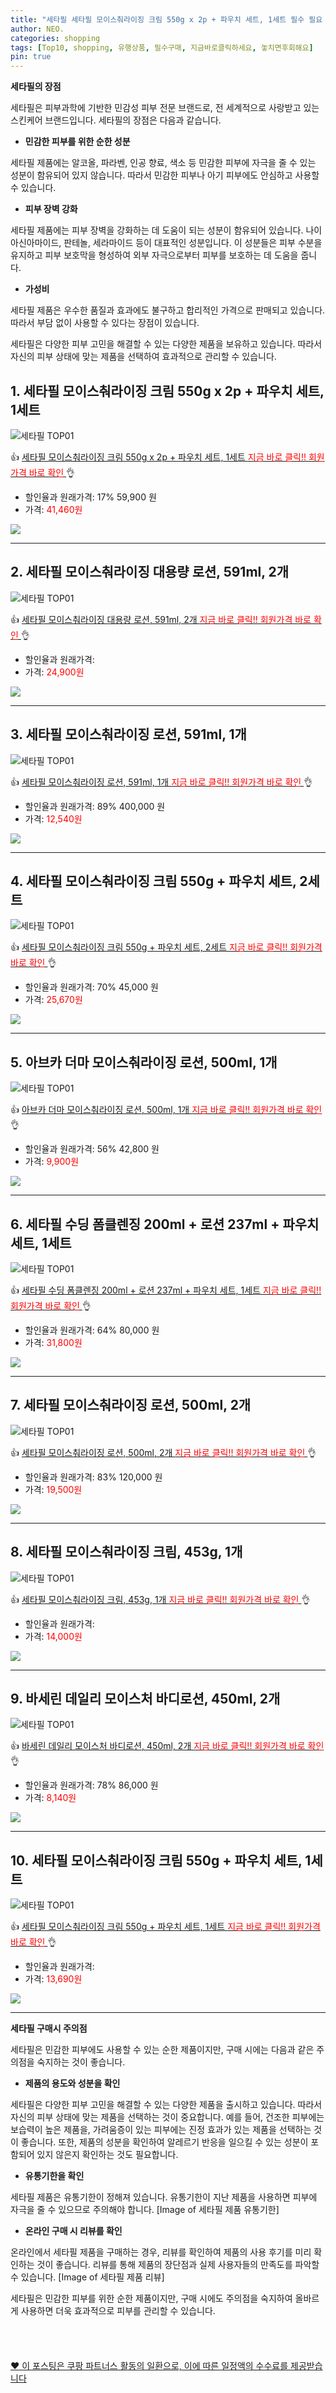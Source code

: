 ```yaml
---
title: "세타필 세타필 모이스춰라이징 크림 550g x 2p + 파우치 세트, 1세트 필수 필요 추천 제품 비교 최저 가격 비교 장점 구매 후기 구매평"
author: NEO.
categories: shopping
tags: [Top10, shopping, 유행상품, 필수구매, 지금바로클릭하세요, 놓치면후회해요]
pin: true
---
```

**세타필의 장점**

세타필은 피부과학에 기반한 민감성 피부 전문 브랜드로, 전 세계적으로 사랑받고 있는 스킨케어 브랜드입니다. 세타필의 장점은 다음과 같습니다.

* **민감한 피부를 위한 순한 성분**

세타필 제품에는 알코올, 파라벤, 인공 향료, 색소 등 민감한 피부에 자극을 줄 수 있는 성분이 함유되어 있지 않습니다. 따라서 민감한 피부나 아기 피부에도 안심하고 사용할 수 있습니다.

* **피부 장벽 강화**

세타필 제품에는 피부 장벽을 강화하는 데 도움이 되는 성분이 함유되어 있습니다. 나이아신아마이드, 판테놀, 세라마이드 등이 대표적인 성분입니다. 이 성분들은 피부 수분을 유지하고 피부 보호막을 형성하여 외부 자극으로부터 피부를 보호하는 데 도움을 줍니다.

* **가성비**

세타필 제품은 우수한 품질과 효과에도 불구하고 합리적인 가격으로 판매되고 있습니다. 따라서 부담 없이 사용할 수 있다는 장점이 있습니다.

세타필은 다양한 피부 고민을 해결할 수 있는 다양한 제품을 보유하고 있습니다. 따라서 자신의 피부 상태에 맞는 제품을 선택하여 효과적으로 관리할 수 있습니다.

   

## 1. 세타필 모이스춰라이징 크림 550g x 2p + 파우치 세트, 1세트

![세타필 TOP01](https://thumbnail10.coupangcdn.com/thumbnails/remote/490x490ex/image/rs_quotation_api/xogcrbqp/19b1e49a93de44f5be61bbd87dcad84b.png)


👍 [세타필 모이스춰라이징 크림 550g x 2p + 파우치 세트, 1세트 <font color=red> 지금 바로 클릭!! 회원가격 바로 확인 </font> ](https://link.coupang.com/re/AFFSDP?lptag=AF3617701&subid=GithubCoopas&pageKey=7544129169&traceid=V0-153&itemId=19838938390&vendorItemId=86940517389) 👌 


- 할인율과 원래가격: 17%  59,900   원
- 가격: <span style='color:red'>41,460원</span>

[![](/discount_price.png)](https://link.coupang.com/re/AFFSDP?lptag=AF3617701&subid=GithubCoopas&pageKey=7544129169&traceid=V0-153&itemId=19838938390&vendorItemId=86940517389)

---


   

## 2. 세타필 모이스춰라이징 대용량 로션, 591ml, 2개

![세타필 TOP01](https://thumbnail6.coupangcdn.com/thumbnails/remote/490x490ex/image/retail/images/711593805388429-8681b9cc-5d10-40db-99d4-f490d8eca8b5.jpg)


👍 [세타필 모이스춰라이징 대용량 로션, 591ml, 2개 <font color=red> 지금 바로 클릭!! 회원가격 바로 확인 </font> ](https://link.coupang.com/re/AFFSDP?lptag=AF3617701&subid=GithubCoopas&pageKey=7164345502&traceid=V0-153&itemId=15015111767&vendorItemId=85072877349) 👌 


- 할인율과 원래가격: 
- 가격: <span style='color:red'>24,900원</span>

[![](/discount_price.png)](https://link.coupang.com/re/AFFSDP?lptag=AF3617701&subid=GithubCoopas&pageKey=7164345502&traceid=V0-153&itemId=15015111767&vendorItemId=85072877349)

---


   

## 3. 세타필 모이스춰라이징 로션, 591ml, 1개

![세타필 TOP01](https://thumbnail6.coupangcdn.com/thumbnails/remote/490x490ex/image/retail/images/1322644922592436-233ae835-1c61-4ace-bc8d-8950cb6c315f.jpg)


👍 [세타필 모이스춰라이징 로션, 591ml, 1개 <font color=red> 지금 바로 클릭!! 회원가격 바로 확인 </font> ](https://link.coupang.com/re/AFFSDP?lptag=AF3617701&subid=GithubCoopas&pageKey=7164345502&traceid=V0-153&itemId=14999324866&vendorItemId=80519514876) 👌 


- 할인율과 원래가격: 89%  400,000   원
- 가격: <span style='color:red'>12,540원</span>

[![](/discount_price.png)](https://link.coupang.com/re/AFFSDP?lptag=AF3617701&subid=GithubCoopas&pageKey=7164345502&traceid=V0-153&itemId=14999324866&vendorItemId=80519514876)

---


   

## 4. 세타필 모이스춰라이징 크림 550g + 파우치 세트, 2세트

![세타필 TOP01](https://thumbnail9.coupangcdn.com/thumbnails/remote/490x490ex/image/retail/images/1669368159445755-990916cd-e63b-4556-b9ad-0c807ea69b5d.jpg)


👍 [세타필 모이스춰라이징 크림 550g + 파우치 세트, 2세트 <font color=red> 지금 바로 클릭!! 회원가격 바로 확인 </font> ](https://link.coupang.com/re/AFFSDP?lptag=AF3617701&subid=GithubCoopas&pageKey=6978436642&traceid=V0-153&itemId=17910181198&vendorItemId=85072868216) 👌 


- 할인율과 원래가격: 70%  45,000   원
- 가격: <span style='color:red'>25,670원</span>

[![](/discount_price.png)](https://link.coupang.com/re/AFFSDP?lptag=AF3617701&subid=GithubCoopas&pageKey=6978436642&traceid=V0-153&itemId=17910181198&vendorItemId=85072868216)

---


   

## 5. 아브카 더마 모이스춰라이징 로션, 500ml, 1개

![세타필 TOP01](https://thumbnail6.coupangcdn.com/thumbnails/remote/490x490ex/image/retail/images/2023/06/07/9/4/8d910bb7-067c-4ddc-af0b-fbb6f645c967.jpg)


👍 [아브카 더마 모이스춰라이징 로션, 500ml, 1개 <font color=red> 지금 바로 클릭!! 회원가격 바로 확인 </font> ](https://link.coupang.com/re/AFFSDP?lptag=AF3617701&subid=GithubCoopas&pageKey=7384676406&traceid=V0-153&itemId=19079399276&vendorItemId=86201824341) 👌 


- 할인율과 원래가격: 56%  42,800   원
- 가격: <span style='color:red'>9,900원</span>

[![](/discount_price.png)](https://link.coupang.com/re/AFFSDP?lptag=AF3617701&subid=GithubCoopas&pageKey=7384676406&traceid=V0-153&itemId=19079399276&vendorItemId=86201824341)

---


   

## 6. 세타필 수딩 폼클렌징 200ml + 로션 237ml + 파우치 세트, 1세트

![세타필 TOP01](https://thumbnail9.coupangcdn.com/thumbnails/remote/490x490ex/image/rs_quotation_api/diatb0ln/f2e088ca42d24f5d812ac3634a3c7bfb.png)


👍 [세타필 수딩 폼클렌징 200ml + 로션 237ml + 파우치 세트, 1세트 <font color=red> 지금 바로 클릭!! 회원가격 바로 확인 </font> ](https://link.coupang.com/re/AFFSDP?lptag=AF3617701&subid=GithubCoopas&pageKey=7281747518&traceid=V0-153&itemId=18592677377&vendorItemId=85728910520) 👌 


- 할인율과 원래가격: 64%  80,000   원
- 가격: <span style='color:red'>31,800원</span>

[![](/discount_price.png)](https://link.coupang.com/re/AFFSDP?lptag=AF3617701&subid=GithubCoopas&pageKey=7281747518&traceid=V0-153&itemId=18592677377&vendorItemId=85728910520)

---


   

## 7. 세타필 모이스춰라이징 로션, 500ml, 2개

![세타필 TOP01](https://thumbnail6.coupangcdn.com/thumbnails/remote/490x490ex/image/retail/images/8bf8a482-84f5-46dd-a5a6-13639d3cff238765135340582614563.png)


👍 [세타필 모이스춰라이징 로션, 500ml, 2개 <font color=red> 지금 바로 클릭!! 회원가격 바로 확인 </font> ](https://link.coupang.com/re/AFFSDP?lptag=AF3617701&subid=GithubCoopas&pageKey=7164345502&traceid=V0-153&itemId=15362153822&vendorItemId=85296881728) 👌 


- 할인율과 원래가격: 83%  120,000   원
- 가격: <span style='color:red'>19,500원</span>

[![](/discount_price.png)](https://link.coupang.com/re/AFFSDP?lptag=AF3617701&subid=GithubCoopas&pageKey=7164345502&traceid=V0-153&itemId=15362153822&vendorItemId=85296881728)

---


   

## 8. 세타필 모이스춰라이징 크림, 453g, 1개

![세타필 TOP01](https://thumbnail8.coupangcdn.com/thumbnails/remote/490x490ex/image/retail/images/2025188293739390-1dcaf0b8-8664-4441-864d-71610312a388.jpg)


👍 [세타필 모이스춰라이징 크림, 453g, 1개 <font color=red> 지금 바로 클릭!! 회원가격 바로 확인 </font> ](https://link.coupang.com/re/AFFSDP?lptag=AF3617701&subid=GithubCoopas&pageKey=6453223223&traceid=V0-153&itemId=13261817474&vendorItemId=80519500808) 👌 


- 할인율과 원래가격: 
- 가격: <span style='color:red'>14,000원</span>

[![](/discount_price.png)](https://link.coupang.com/re/AFFSDP?lptag=AF3617701&subid=GithubCoopas&pageKey=6453223223&traceid=V0-153&itemId=13261817474&vendorItemId=80519500808)

---


   

## 9. 바세린 데일리 모이스처 바디로션, 450ml, 2개

![세타필 TOP01](https://thumbnail8.coupangcdn.com/thumbnails/remote/490x490ex/image/retail/images/270574467305295-22bb529d-c157-48d5-b278-c802db5565e1.jpg)


👍 [바세린 데일리 모이스처 바디로션, 450ml, 2개 <font color=red> 지금 바로 클릭!! 회원가격 바로 확인 </font> ](https://link.coupang.com/re/AFFSDP?lptag=AF3617701&subid=GithubCoopas&pageKey=6279461585&traceid=V0-153&itemId=177760117&vendorItemId=84656634157) 👌 


- 할인율과 원래가격: 78%  86,000   원
- 가격: <span style='color:red'>8,140원</span>

[![](/discount_price.png)](https://link.coupang.com/re/AFFSDP?lptag=AF3617701&subid=GithubCoopas&pageKey=6279461585&traceid=V0-153&itemId=177760117&vendorItemId=84656634157)

---


   

## 10. 세타필 모이스춰라이징 크림 550g + 파우치 세트, 1세트

![세타필 TOP01](https://thumbnail7.coupangcdn.com/thumbnails/remote/490x490ex/image/retail/images/2022/12/08/11/9/94fee216-56fb-4869-9623-ca4449ca04f5.png)


👍 [세타필 모이스춰라이징 크림 550g + 파우치 세트, 1세트 <font color=red> 지금 바로 클릭!! 회원가격 바로 확인 </font> ](https://link.coupang.com/re/AFFSDP?lptag=AF3617701&subid=GithubCoopas&pageKey=6978436642&traceid=V0-153&itemId=17039340393&vendorItemId=84214212361) 👌 


- 할인율과 원래가격: 
- 가격: <span style='color:red'>13,690원</span>

[![](/discount_price.png)](https://link.coupang.com/re/AFFSDP?lptag=AF3617701&subid=GithubCoopas&pageKey=6978436642&traceid=V0-153&itemId=17039340393&vendorItemId=84214212361)

---
**세타필 구매시 주의점**

세타필은 민감한 피부에도 사용할 수 있는 순한 제품이지만, 구매 시에는 다음과 같은 주의점을 숙지하는 것이 좋습니다.

* **제품의 용도와 성분을 확인**

세타필은 다양한 피부 고민을 해결할 수 있는 다양한 제품을 출시하고 있습니다. 따라서 자신의 피부 상태에 맞는 제품을 선택하는 것이 중요합니다. 예를 들어, 건조한 피부에는 보습력이 높은 제품을, 가려움증이 있는 피부에는 진정 효과가 있는 제품을 선택하는 것이 좋습니다. 또한, 제품의 성분을 확인하여 알레르기 반응을 일으킬 수 있는 성분이 포함되어 있지 않은지 확인하는 것도 필요합니다.


* **유통기한을 확인**

세타필 제품은 유통기한이 정해져 있습니다. 유통기한이 지난 제품을 사용하면 피부에 자극을 줄 수 있으므로 주의해야 합니다.
[Image of 세타필 제품 유통기한]

* **온라인 구매 시 리뷰를 확인**

온라인에서 세타필 제품을 구매하는 경우, 리뷰를 확인하여 제품의 사용 후기를 미리 확인하는 것이 좋습니다. 리뷰를 통해 제품의 장단점과 실제 사용자들의 만족도를 파악할 수 있습니다.
[Image of 세타필 제품 리뷰]

세타필은 민감한 피부를 위한 순한 제품이지만, 구매 시에도 주의점을 숙지하여 올바르게 사용하면 더욱 효과적으로 피부를 관리할 수 있습니다.<br><br><br><br><br> [ ❤  이 포스팅은 쿠팡 파트너스 활동의 일환으로, 이에 따른 일정액의 수수료를 제공받습니다](https://link.coupang.com/a/bcEFyh)